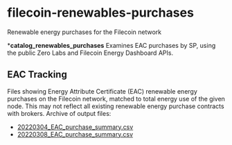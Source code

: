 # filecoin-renewables-purchases
Renewable energy purchases for the Filecoin network


***catalog_renewables_purchases** Examines EAC purchases by SP, using the public Zero Labs and Filecoin Energy Dashboard APIs.

## EAC Tracking
Files showing Energy Attribute Certificate (EAC) renewable energy purchases on the Filecoin network, matched to total energy use of the given node. This may not reflect all existing renewable energy purchase contracts with brokers. Archive of output files:
- [20220304_EAC_purchase_summary.csv](https://github.com/redransil/filecoin-renewables-purchases/blob/main/EAC_Purchase_Summary_Archive/20220304_EAC_purchase_summary.csv)
- [20220308_EAC_purchase_summary.csv](https://github.com/redransil/filecoin-renewables-purchases/blob/main/EAC_Purchase_Summary_Archive/20220308_EAC_purchase_summary.csv)
